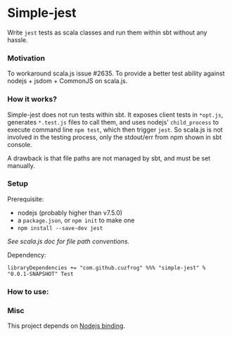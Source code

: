 # Simple-jest
Write `jest` tests as scala classes and run them within sbt without any hassle.

### Motivation
To workaround scala.js issue #2635.
To provide a better test ability against nodejs + jsdom + CommonJS on scala.js.

### How it works?
Simple-jest does not run tests within sbt. It exposes client tests in `*opt.js`,
generates `*.test.js` files to call them, and uses nodejs' `child_process` to execute command line
`npm test`, which then trigger `jest`. So scala.js is not involved in the testing process,
only the stdout/err from npm shown in sbt console.

A drawback is that file paths are not managed by sbt, and must be set manually.

### Setup

Prerequisite:

* nodejs (probably higher than v7.5.0) 
* a `package.json`, or `npm init` to make one
* `npm install --save-dev jest`

_See scala.js doc for file path conventions._

Dependency:

    libraryDependencies += "com.github.cuzfrog" %%% "simple-jest" % "0.0.1-SNAPSHOT" Test
    
### How to use:

### Misc

This project depends on [Nodejs binding](https://github.com/scalajs-io/nodejs).
